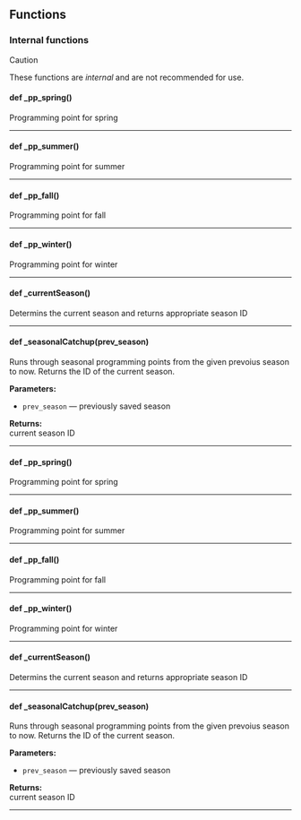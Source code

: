 ## Functions

### Internal functions

> [!CAUTION]
> These functions are *internal* and are not recommended for use.

#### def _pp_spring()

Programming point for spring

---

#### def _pp_summer()

Programming point for summer

---

#### def _pp_fall()

Programming point for fall

---

#### def _pp_winter()

Programming point for winter

---

#### def _currentSeason()

Determins the current season and returns appropriate season ID

---

#### def _seasonalCatchup(prev_season)

Runs through seasonal programming points from the given prevoius season to now. Returns the ID of the current season.

**Parameters:**
- `prev_season` &mdash; previously saved season


**Returns:**<br>
current season ID

---

#### def _pp_spring()

Programming point for spring

---

#### def _pp_summer()

Programming point for summer

---

#### def _pp_fall()

Programming point for fall

---

#### def _pp_winter()

Programming point for winter

---

#### def _currentSeason()

Determins the current season and returns appropriate season ID

---

#### def _seasonalCatchup(prev_season)

Runs through seasonal programming points from the given prevoius season to now. Returns the ID of the current season.

**Parameters:**
- `prev_season` &mdash; previously saved season


**Returns:**<br>
current season ID

---

